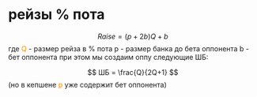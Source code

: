 # рейзы % пота
$$
Raise = (p+2b)Q + b
$$
где <span style="color:rgb(255, 140, 0)">Q</span> - размер рейза в % пота
p - размер банка до бета оппонента
b - бет оппонента
при этом мы создаим оппу следующие ШБ:

$$
ШБ = \frac{Q}{2Q+1}
$$
(но в кепшене <span style="color:rgb(255, 140, 0)">p</span> уже содержит бет оппонента)
